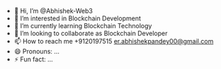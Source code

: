 - 👋 Hi, I’m @Abhishek-Web3
- 👀 I’m interested in Blockchain Development
- 🌱 I’m currently learning Blockchain Technology
- 💞️ I’m looking to collaborate as Blockchain Developer 
- 📫 How to reach me +9120197515 er.abhishekpandey00@gmail.com
- 😄 Pronouns: ...
- ⚡ Fun fact: ...

<!---
Abhishek-Web3/Abhishek-Web3 is a ✨ special ✨ repository because its `README.md` (this file) appears on your GitHub profile.
You can click the Preview link to take a look at your changes.
--->
